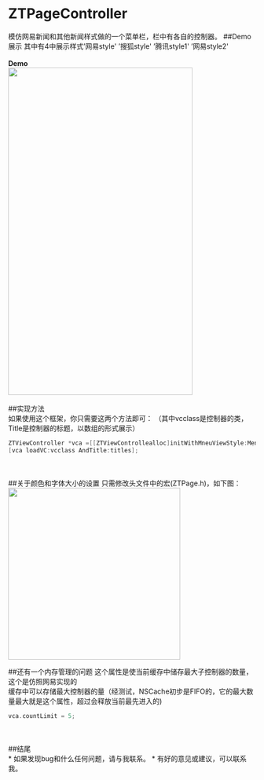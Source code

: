 # ZTPageController
模仿网易新闻和其他新闻样式做的一个菜单栏，栏中有各自的控制器。
##Demo展示
其中有4中展示样式’网易style' ’搜狐style' ’腾讯style1' ’网易style2'
<br>
<br>
**Demo** <br>
<img height="667" width="375" src="https://github.com/IOStao/ZTPageController/blob/master/ZTPageController/Demo/Demo3.gif" />
<br>
<br>
##实现方法 <br>
如果使用这个框架，你只需要这两个方法即可：
（其中vcclass是控制器的类，Title是控制器的标题，以数组的形式展示）
```objective-c
ZTViewController *vca =[[ZTViewControllealloc]initWithMneuViewStyle:MenuViewStyleDefault];
[vca loadVC:vcclass AndTitle:titles];

```
<br>
<br>
##关于颜色和字体大小的设置
只需修改头文件中的宏(ZTPage.h)，如下图：
<img height="350" src="https://github.com/IOStao/ZTPageController/blob/master/ZTPageController/Demo/Demo2.png" />

##还有一个内存管理的问题
这个属性是使当前缓存中储存最大子控制器的数量，这个是仿照网易实现的
<br>
缓存中可以存储最大控制器的量（经测试，NSCache初步是FIFO的，它的最大数量最大就是这个属性，超过会释放当前最先进入的)
```objective-c
vca.countLimit = 5;
```
<br>
<br>
##结尾
<br>
* 如果发现bug和什么任何问题，请与我联系。
* 有好的意见或建议，可以联系我。
